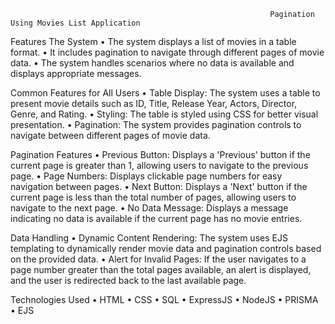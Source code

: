                                                              Pagination Using Movies List Application
Features
The System
•	The system displays a list of movies in a table format.
•	It includes pagination to navigate through different pages of movie data.
•	The system handles scenarios where no data is available and displays appropriate messages.

Common Features for All Users
•	Table Display: The system uses a table to present movie details such as ID, Title, Release Year, Actors, Director, Genre, and Rating.
•	Styling: The table is styled using CSS for better visual presentation.
•	Pagination: The system provides pagination controls to navigate between different pages of movie data.

Pagination Features
•	Previous Button: Displays a 'Previous' button if the current page is greater than 1, allowing users to navigate to the previous page.
•	Page Numbers: Displays clickable page numbers for easy navigation between pages.
•	Next Button: Displays a 'Next' button if the current page is less than the total number of pages, allowing users to navigate to the next page.
•	No Data Message: Displays a message indicating no data is available if the current page has no movie entries.

Data Handling
•	Dynamic Content Rendering: The system uses EJS templating to dynamically render movie data and pagination controls based on the provided data.
•	Alert for Invalid Pages: If the user navigates to a page number greater than the total pages available, an alert is displayed, and the user is redirected back to the last available page.

Technologies Used
•	HTML
•	CSS
•	SQL
•	ExpressJS
•	NodeJS
•	PRISMA
•	EJS
